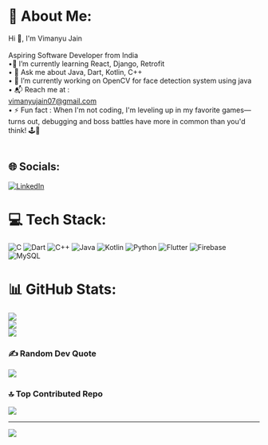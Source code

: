# 💫 About Me:
Hi 👋, I'm Vimanyu Jain<br><br>Aspiring Software Developer from India<br>   •🌱 I’m currently learning React, Django, Retrofit<br>   • 💬 Ask me about Java, Dart, Kotlin, C++<br>   • 🔭 I’m currently working on OpenCV for face detection system using java<br>   • 📬 Reach me at :<br>        vimanyujain07@gmail.com<br>   • ⚡ Fun fact : When I'm not coding, I'm leveling up in my favorite games—turns out, debugging and boss battles have more in common than you'd think! 🕹️👾<br><br>


## 🌐 Socials:
[![LinkedIn](https://img.shields.io/badge/LinkedIn-%230077B5.svg?logo=linkedin&logoColor=white)](https://linkedin.com/in/https://www.linkedin.com/in/vimanyu-jain-32a79628a?utm_source=share&utm_campaign=share_via&utm_content=profile&utm_medium=android_app) 

# 💻 Tech Stack:
![C](https://img.shields.io/badge/c-%2300599C.svg?style=for-the-badge&logo=c&logoColor=white) ![Dart](https://img.shields.io/badge/dart-%230175C2.svg?style=for-the-badge&logo=dart&logoColor=white) ![C++](https://img.shields.io/badge/c++-%2300599C.svg?style=for-the-badge&logo=c%2B%2B&logoColor=white) ![Java](https://img.shields.io/badge/java-%23ED8B00.svg?style=for-the-badge&logo=openjdk&logoColor=white) ![Kotlin](https://img.shields.io/badge/kotlin-%237F52FF.svg?style=for-the-badge&logo=kotlin&logoColor=white) ![Python](https://img.shields.io/badge/python-3670A0?style=for-the-badge&logo=python&logoColor=ffdd54) ![Flutter](https://img.shields.io/badge/Flutter-%2302569B.svg?style=for-the-badge&logo=Flutter&logoColor=white) ![Firebase](https://img.shields.io/badge/firebase-a08021?style=for-the-badge&logo=firebase&logoColor=ffcd34) ![MySQL](https://img.shields.io/badge/mysql-4479A1.svg?style=for-the-badge&logo=mysql&logoColor=white)
# 📊 GitHub Stats:
![](https://github-readme-stats.vercel.app/api?username=FLUXY01&theme=dark&hide_border=false&include_all_commits=true&count_private=false)<br/>
![](https://github-readme-streak-stats.herokuapp.com/?user=FLUXY01&theme=dark&hide_border=false)<br/>
![](https://github-readme-stats.vercel.app/api/top-langs/?username=FLUXY01&theme=dark&hide_border=false&include_all_commits=true&count_private=false&layout=compact)

### ✍️ Random Dev Quote
![](https://quotes-github-readme.vercel.app/api?type=horizontal&theme=radical)

### 🔝 Top Contributed Repo
![](https://github-contributor-stats.vercel.app/api?username=FLUXY01&limit=5&theme=dark&combine_all_yearly_contributions=true)

---
[![](https://visitcount.itsvg.in/api?id=FLUXY01&icon=0&color=0)](https://visitcount.itsvg.in)

<!-- Proudly created with GPRM ( https://gprm.itsvg.in ) -->
